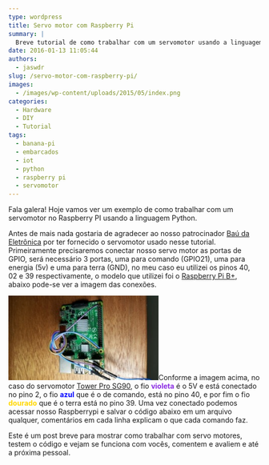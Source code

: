 ```yaml
---
type: wordpress
title: Servo motor com Raspberry Pi
summary: |
  Breve tutorial de como trabalhar com um servomotor usando a linguagem Python no Raspberry Pi
date: 2016-01-13 11:05:44
authors:
  - jaswdr
slug: /servo-motor-com-raspberry-pi/
images:
  - /images/wp-content/uploads/2015/05/index.png
categories:
  - Hardware
  - DIY
  - Tutorial
tags:
  - banana-pi
  - embarcados
  - iot
  - python
  - raspberry pi
  - servomotor
---
```


Fala galera!
Hoje vamos ver um exemplo de como trabalhar com um servomotor no Raspberry PI usando a linguagem Python.

<!--more-->
Antes de mais nada gostaria de agradecer ao nosso patrocinador <a href="http://baudaeletronica.com.br/" target="_blank">Baú da Eletrônica</a> por ter fornecido o servomotor usado nesse tutorial.
Primeiramente precisaremos conectar nosso servo motor as portas de GPIO, será necessário 3 portas, uma para comando (GPIO21), uma para energia (5v) e uma para terra (GND), no meu caso eu utilizei os pinos 40, 02 e 39 respectivamente, o modelo que utilizei foi o <a href="https://www.baudaeletronica.com.br/raspberry-pi-modelo-b-caixa-de-acrilico-dissipadores.html" target="_blank">Raspberry Pi B+</a>, abaixo pode-se ver a imagem das conexões.

<a href="/images/wp-content/uploads/2016/01/img_conexoes.jpg" rel="attachment wp-att-4478"><img class="aligncenter wp-image-4478 size-medium" src="/images/wp-content/uploads/2016/01/img_conexoes-300x169.jpg" alt="conexão cabos" width="300" height="169" /></a>Conforme a imagem acima, no caso do servomotor <a href="https://www.baudaeletronica.com.br/micro-servo-9g-sg90-towerpro.html" target="_blank">Tower Pro SG90</a>, o fio <span style="color: #8a2be2;"><strong>violeta</strong></span> é o 5V e está conectado no pino 2, o fio <span style="color: #0000ff;"><strong>azul</strong></span> que é o de comando, está no pino 40, e por fim o fio <strong><span style="color: #ffd700;">dourado</span></strong> que é o terra está no pino 39.
Uma vez conectado podemos acessar nosso Raspberrypi e salvar o código abaixo em um arquivo qualquer, comentários em cada linha explicam o que cada comando faz.
<script src="//gistfy-app.herokuapp.com/github/ButecoOpenSource/exemplos//exemplos_python/rasp_servomotor/servomotor_sg90.py?lang=python&amp;style=github" type="text/javascript"></script>
Este é um post breve para mostrar como trabalhar com servo motores, testem o código e vejam se funciona com vocês, comentem e avaliem e até a próxima pessoal.